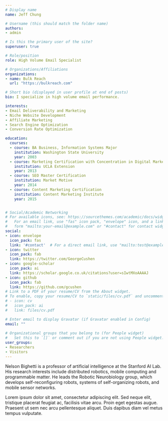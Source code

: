```yaml
---
# Display name
name: Jeff Chung

# Username (this should match the folder name)
authors:
- admin

# Is this the primary user of the site?
superuser: true

# Role/position
role: High Volume Email Specialist

# Organizations/Affiliations
organizations:
- name: Bulk Reach
  url: "https://bulkreach.com"

# Short bio (displayed in user profile at end of posts)
bio: I specialize in high volume email performance.

interests:
- Email Deliverability and Marketing
- Niche Website Development
- Affiliate Marketing
- Search Engine Optimization
- Conversion Rate Optimization

education:
  courses:
  - course: BA Business, Information Systems Major
    institution: Washington State University
    year: 2003
  - course: Marketing Certification with Concentration in Digital Marketing
    institution: UCLA Extension
    year: 2013
  - course: SEO Master Certification
    institution: Market Motive
    year: 2014
  - course: Content Marketing Certification
    institution: Content Marketing Institute
    year: 2015


# Social/Academic Networking
# For available icons, see: https://sourcethemes.com/academic/docs/widgets/#icons
#   For an email link, use "fas" icon pack, "envelope" icon, and a link in the
#   form "mailto:your-email@example.com" or "#contact" for contact widget.
social:
- icon: envelope
  icon_pack: fas
  link: '#contact'  # For a direct email link, use "mailto:test@example.org".
- icon: twitter
  icon_pack: fab
  link: https://twitter.com/GeorgeCushen
- icon: google-scholar
  icon_pack: ai
  link: https://scholar.google.co.uk/citations?user=sIwtMXoAAAAJ
- icon: github
  icon_pack: fab
  link: https://github.com/gcushen
# Link to a PDF of your resume/CV from the About widget.
# To enable, copy your resume/CV to `static/files/cv.pdf` and uncomment the lines below.  
# - icon: cv
#   icon_pack: ai
#   link: files/cv.pdf

# Enter email to display Gravatar (if Gravatar enabled in Config)
email: ""
  
# Organizational groups that you belong to (for People widget)
#   Set this to `[]` or comment out if you are not using People widget.  
user_groups:
- Researchers
- Visitors
---
```


Nelson Bighetti is a professor of artificial intelligence at the Stanford AI Lab. His research interests include distributed robotics, mobile computing and programmable matter. He leads the Robotic Neurobiology group, which develops self-reconfiguring robots, systems of self-organizing robots, and mobile sensor networks.

Lorem ipsum dolor sit amet, consectetur adipiscing elit. Sed neque elit, tristique placerat feugiat ac, facilisis vitae arcu. Proin eget egestas augue. Praesent ut sem nec arcu pellentesque aliquet. Duis dapibus diam vel metus tempus vulputate. 
